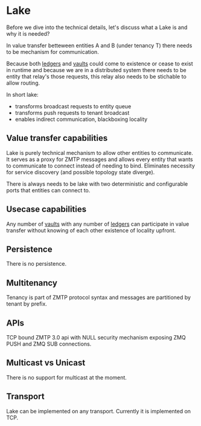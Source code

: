 # Lake

Before we dive into the technical details, let's discuss what a Lake is and why it is needed?

In value transfer betteween entities A and B (under tenancy T) there needs to be mechanism for communication.

Because both [ledgers](ledger.md) and [vaults](vault.md) could come to existence or cease to exist in runtime and because we are in a distributed system there needs to be entity that relay's those requests, this relay also needs to be stichable to allow routing.

In short lake:
- transforms broadcast requests to entity queue
- transforms push requests to tenant broadcast
- enables indirect communication, blackboxing locality

## Value transfer capabilities

Lake is purely technical mechanism to allow other entities to communicate. It serves as a proxy for ZMTP messages and allows every entity that wants to communicate to connect instead of needing to bind. Eliminates necessity for service discovery (and possible topology state diverge).

There is always needs to be lake with two deterministic and configurable ports that entities can connect to.

## Usecase capabilities

Any number of [vaults](vault.md) with any number of [ledgers](ledger.md) can participate in value transfer without knowing of each other existence of locality upfront.

## Persistence

There is no persistence.

## Multitenancy

Tenancy is part of ZMTP protocol syntax and messages are partitioned by tenant by prefix.

## APIs

TCP bound ZMTP 3.0 api with NULL security mechanism exposing ZMQ PUSH and ZMQ SUB connections.

## Multicast vs Unicast

There is no support for multicast at the moment.

## Transport

Lake can be implemented on any transport. Currently it is implemented on TCP.
